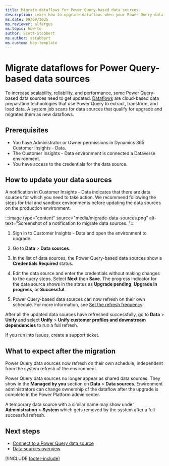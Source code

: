 ```yaml
---
title: Migrate dataflows for Power Query-based data sources.
description: Learn how to upgrade dataflows when your Power Query data sources are upgraded.
ms.date: 09/09/2025
ms.reviewer: alfergus
ms.topic: how-to
author: Scott-Stabbert
ms.author: sstabbert
ms.custom: bap-template
---
```


# Migrate dataflows for Power Query-based data sources

To increase scalability, reliability, and performance, some Power Query-based data sources need to get updated. [Dataflows](/power-query/dataflows/understanding-differences-between-analytical-standard-dataflows) are cloud-based data preparation technologies that use Power Query to extract, transform, and load data. A system job scans for data sources that qualify for upgrade and migrates them as new dataflows.

## Prerequisites

- You have Administrator or Owner permissions in Dynamics 365 Customer Insights - Data.
- The Customer Insights - Data environment is connected a Dataverse environment.
- You have access to the credentials for the data source.

## How to update your data sources  

A notification in Customer Insights - Data indicates that there are data sources for which you need to take action.
We recommend following the steps for trial and sandbox environments before updating the data sources on the production environment.  

:::image type="content" source="media/migrade-data-sources.png" alt-text="Screenshot of a notification to migrate data sources. ":::

1. Sign in to Customer Insights - Data and open the environment to upgrade.

1. Go to **Data** > **Data sources**.  

1. In the list of data sources, the Power Query-based data sources show a **Credentials Required** status.

1. Edit the data source and enter the credentials without making changes to the query steps. Select **Next** then **Save**. The progress indicator for the data source shows in the status as **Upgrade pending**, **Upgrade in progress**, or **Successful**.

1. Power Query-based data sources can now refresh on their own schedule. For more information, see [Set the refresh frequency](/power-apps/maker/data-platform/create-and-use-dataflows#set-the-refresh-frequency).

After all the updated data sources have refreshed successfully, go to **Data** > **Unify** and select **Unify** > **Unify customer profiles and downstream dependencies** to run a full refresh.

If you run into issues, create a support ticket.  

## What to expect after the migration

Power Query data sources now refresh on their own schedule, independent from the system refresh of the environment.

Power Query data sources no longer appear as shared data sources. They show in the **Managed by you** section on **Data** > **Data sources**. Environment administrators can change ownership of the dataflow after the upgrade is complete in the Power Platform admin center.

A temporary data source with a similar name may show under **Administration** > **System** which gets removed by the system after a full successful refresh.

## Next steps

- [Connect to a Power Query data source](connect-power-query.md)
- [Data sources overview](data-sources.md)

[!INCLUDE [footer-include](includes/footer-banner.md)]